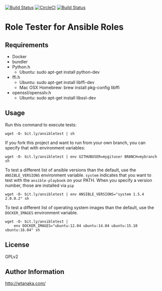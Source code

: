 [![Build Status](https://travis-ci.org/wtanaka/role-tester-ansible.svg?branch=master)](https://travis-ci.org/wtanaka/role-tester-ansible)
[![CircleCI](https://circleci.com/gh/wtanaka/role-tester-ansible.svg?style=svg)](https://circleci.com/gh/wtanaka/role-tester-ansible)
[![Build Status](https://semaphoreci.com/api/v1/wtanaka/role-tester-ansible/branches/master/shields_badge.svg)](https://semaphoreci.com/wtanaka/role-tester-ansible)

Role Tester for Ansible Roles
=============================

Requirements
------------

* Docker
* bundler
* Python.h
  * Ubuntu: sudo apt-get install python-dev
* ffi.h
  * Ubuntu: sudo apt-get install libffi-dev
  * Mac OSX Homebrew: brew install pkg-config libffi
* openssl/opensslv.h
  * Ubuntu: sudo apt-get install libssl-dev

Usage
-----

Run this command to execute tests:

```
wget -O- bit.ly/ansibletest | sh
```

If you fork this project and want to run from your own branch, you can
specify that with environment variables:

```
wget -O- bit.ly/ansibletest | env GITHUBUSER=mygituser BRANCH=mybranch sh
```

To test a different list of ansible versions than the default, use the
`ANSIBLE_VERSIONS` environment variable.  `system` indicates that you
want to test with the `ansible-playbook` on your PATH.  When you
specify a version number, those are installed via `pip`

```
wget -O- bit.ly/ansibletest | env ANSIBLE_VERSIONS="system 1.5.4 2.0.0.2" sh
```

To test a different list of operating system images than the default,
use the `DOCKER_IMAGES` environment variable.

```
wget -O- bit.ly/ansibletest |
    env DOCKER_IMAGES="ubuntu:12.04 ubuntu:14.04 ubuntu:15.10 ubuntu:16.04" sh
```

License
-------

GPLv2

Author Information
------------------

http://wtanaka.com/

